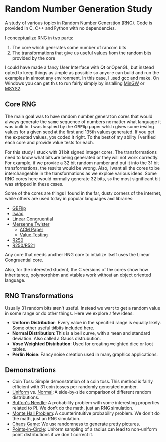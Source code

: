 # Random Number Generation Study
A study of various topics in Random Number Generation (RNG). Code is provided in C, C++ and Python with no dependencies.

I conceptualize RNG in two parts:
1. The core which generates some number of random bits
2. The transformations that give us useful values from the random bits provided by the core

I could have made a fancy User Interface with Qt or OpenGL, but instead opted to keep things as simple as possible so anyone can build and run the examples in almost any environment. In this case, I used gcc and make. On Windows you can get this to run fairly simply by installing [MinGW](https://www.mingw-w64.org/downloads/) or [MSYS2](https://www.msys2.org/wiki/MSYS2-installation/).

## Core RNG
The main goal was to have random number generation cores that would always generate the same sequence of numbers no matter what language it was built in. I was inspired by the GBFlip paper which gives some testing values for a given seed at the first and 135th values generated. If you get the expected values, you coded it right. To the best of my ability I verified each core and provide value tests for each.

For this study I stuck with 31 bit signed integer cores. The transformations need to know what bits are being generated or they will not work correctly. For example, if we provide a 32 bit random number and put it into the 31 bit transformations, the results would be wrong. Also, I want all the cores to be interchangeable in the transformations as we explore various ideas. Some RNG cores here would normally generate 32 bits, so the most significant bit was stripped in these cases.

Some of the cores are things I found in the far, dusty corners of the internet, while others are used today in popular languages and libraries:
- [GBFlip](https://tex.loria.fr/sgb/gb_flip.pdf)
- [Isaac](http://burtleburtle.net/bob/rand/isaac.html)
- [Linear Congruential](https://en.wikipedia.org/wiki/Linear_congruential_generator)
- [Mersenne Twister](https://en.wikipedia.org/wiki/Mersenne_Twister)
  - [ACM Paper](http://www.math.sci.hiroshima-u.ac.jp/~m-mat/MT/ARTICLES/mt.pdf)
  - [Value Testing](https://create.stephan-brumme.com/mersenne-twister/)
- [R250](http://faculty.uml.edu/jpropp/r250.c)
- [R250/R521](http://pythonlabtools.sourceforge.net/analysisdocs/html/a00152.html)

Any core that needs another RNG core to intialize itself uses the Linear Congruential core.

Also, for the interested student, the C versions of the cores show how inheritance, polymorphism and vtables work without an object oriented language.

## RNG Transformations
Usually 31 random bits aren't useful. Instead we want to get a random value in some range or do other things. Here we explore a few ideas:
- **Uniform Distribution**: Every value in the specified range is equally likely. Some other useful tidbits included here.
- **Normal Distribution**: This is a bell curve, with a mean and standard deviation. Also called a Gauss distrubution.
- **Vose Weighted Distribution**: Used for creating weighted dice or loot tables.
- **Perlin Noise**: Fancy noise creation used in many graphics applications.

## Demonstrations
- Coin Toss: Simple demonstration of a coin toss. This method is fairly efficient with 31 coin tosses per randomly generated number.
- [Uniform](https://en.wikipedia.org/wiki/Discrete_uniform_distribution) vs. [Normal](https://en.wikipedia.org/wiki/Normal_distribution): A side-by-side comparison of different random distributions.
- [Buffon's Needle](https://en.wikipedia.org/wiki/Buffon%27s_needle_problem): A probability problem with some interesting properties related to PI. We don't do the math, just an RNG simulation.
- [Monte Hall Problem](https://en.wikipedia.org/wiki/Monty_Hall_problem): A counterintuitive probability problem. We don't do the math, just an RNG simulation.
- [Chaos Game](https://en.wikipedia.org/wiki/Sierpi%C5%84ski_triangle#Chaos_game): We use randomness to generate pretty pictures.
- [Points-In-Circle](https://programming.guide/random-point-within-circle.html): Uniform sampling of a radius can lead to non-uniform point distributions if we don't correct it.
